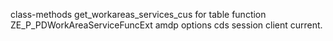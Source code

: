 class-methods get_workareas_services_cus
  for table function ZE_P_PDWorkAreaServiceFuncExt
  amdp options cds session client current.
